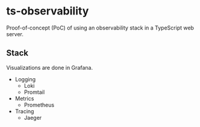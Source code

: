 # ts-observability

Proof-of-concept (PoC) of using an observability stack in a TypeScript web server.

## Stack

Visualizations are done in Grafana.

- Logging
  - Loki
  - Promtail
- Metrics
  - Prometheus
- Tracing
  - Jaeger
